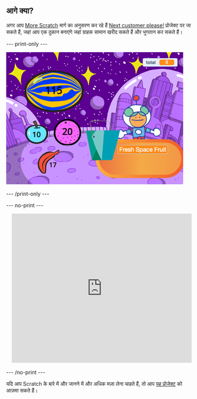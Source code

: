 ## आगे क्या?


अगर आप [More Scratch](https://projects.raspberrypi.org/hi-IN/raspberrypi/more-scratch) मार्ग का अनुसरण कर रहे हैं [Next customer please!](https://projects.raspberrypi.org/hi-IN/projects/next-customer-please) प्रोजेक्ट पर जा सकते हैं, जहां आप एक दुकान बनाएंगे जहां ग्राहक सामान खरीद सकते हैं और भुगतान कर सकते हैं।

--- print-only ---

![कृपया अगला ग्राहक आगे आए](images/next-customer-please.png)

--- /print-only ---

--- no-print ---

<div class="scratch-preview" style="margin-left: 15px;">
  <iframe allowtransparency="true" width="485" height="402" src="https://scratch.mit.edu/projects/embed/528696418/?autostart=false" frameborder="0"></iframe>
</div>

--- /no-print ---

यदि आप Scratch के बारे में और जानने में और अधिक मज़ा लेना चाहते हैं, तो आप [यह प्रोजेक्ट](https://projects.raspberrypi.org/hi-IN/projects?software%5B%5D=scratch&curriculum%5B%5D=%201) को आज़मा सकते हैं।
